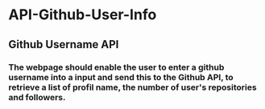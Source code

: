# API-Github-User-Info
## Github Username API
### The webpage should enable the user to enter a github username into a input and send this to the Github API, to retrieve a list of profil name, the number of user's repositories and followers.
